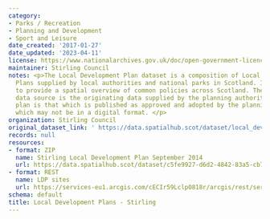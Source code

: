```yaml
---
category:
- Parks / Recreation
- Planning and Development
- Sport and Leisure
date_created: '2017-01-27'
date_updated: '2023-04-11'
license: https://www.nationalarchives.gov.uk/doc/open-government-licence/version/3/
maintainer: Stirling Council
notes: <p>The Local Development Plan dataset is a composition of Local Development
  Plans supplied by local authorities and national parks in Scotland. It is intended
  to provide a spatial overview of common policies across Scotland. The authoritative
  data source is the originating data supplied by the planning authority and the authoritative
  plan is that which is published as approved and adopted by the planning authority,
  which may not be in a digital format. </p>
organization: Stirling Council
original_dataset_link: ' https://data.spatialhub.scot/dataset/local_development_plans-st'
records: null
resources:
- format: ZIP
  name: Stirling Local Development Plan September 2014
  url: https://data.spatialhub.scot/dataset/c5fe9927-d6d2-4842-83a5-cb71671b7170/resource/6b838c8f-cc89-4dec-aafc-df119fc72532/download/allldp2014sites.zip
- format: REST
  name: LDP sites
  url: https://services-eu1.arcgis.com/cECIr59LclpO818r/arcgis/rest/services/planning_ldp_sites_ldp2/FeatureServer/9/query?outFields=*&where=1%3D1
schema: default
title: Local Development Plans - Stirling
---
```


